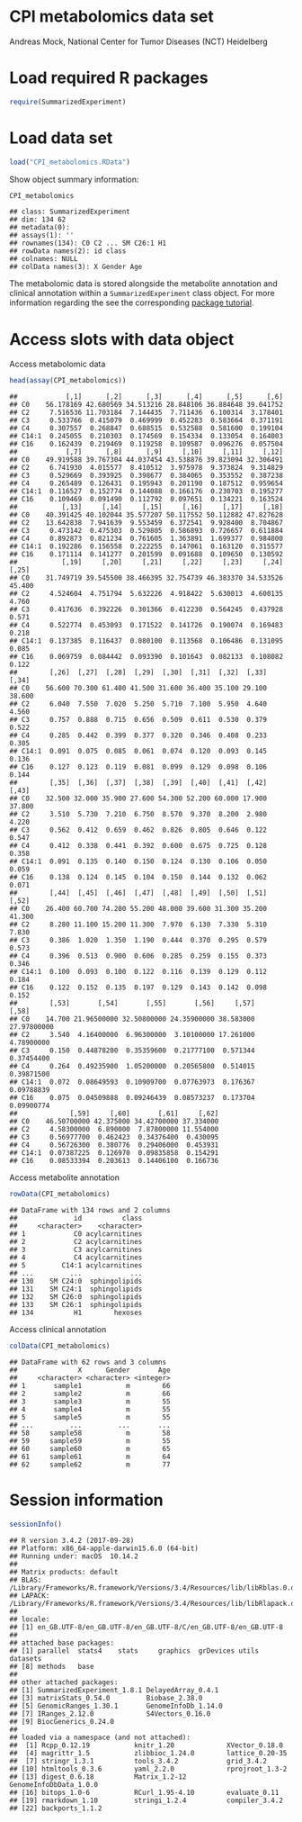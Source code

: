 CPI metabolomics data set
================
Andreas Mock, National Center for Tumor Diseases (NCT) Heidelberg

Load required R packages
========================

``` r
require(SummarizedExperiment)
```

Load data set
=============

``` r
load("CPI_metabolomics.RData")
```

Show object summary information:

``` r
CPI_metabolomics
```

    ## class: SummarizedExperiment 
    ## dim: 134 62 
    ## metadata(0):
    ## assays(1): ''
    ## rownames(134): C0 C2 ... SM C26:1 H1
    ## rowData names(2): id class
    ## colnames: NULL
    ## colData names(3): X Gender Age

The metabolomic data is stored alongside the metabolite annotation and clinical annotation within a `SummarizedExperiment` class object. For more information regarding the see the corresponding [package tutorial](https://bioconductor.org/packages/release/bioc/html/SummarizedExperiment.html).

Access slots with data object
=============================

Access metabolomic data

``` r
head(assay(CPI_metabolomics))
```

    ##            [,1]      [,2]      [,3]      [,4]      [,5]      [,6]
    ## C0    56.178169 42.680569 34.513216 28.848106 36.884648 39.041752
    ## C2     7.516536 11.703184  7.144435  7.711436  6.100314  3.178401
    ## C3     0.533766  0.415079  0.469999  0.452283  0.583664  0.371191
    ## C4     0.307557  0.268847  0.688515  0.532588  0.581600  0.199104
    ## C14:1  0.245055  0.210303  0.174569  0.154334  0.133054  0.164003
    ## C16    0.162439  0.219469  0.119258  0.109587  0.096276  0.057504
    ##            [,7]      [,8]      [,9]     [,10]     [,11]     [,12]
    ## C0    49.919588 39.767304 44.037454 43.538876 39.823094 32.306491
    ## C2     6.741930  4.015577  8.410512  3.975978  9.373824  9.314829
    ## C3     0.529669  0.393925  0.398677  0.384065  0.353552  0.387238
    ## C4     0.265489  0.126431  0.195943  0.201190  0.187512  0.959654
    ## C14:1  0.116527  0.152774  0.144088  0.166176  0.230703  0.195277
    ## C16    0.109469  0.091490  0.112792  0.097651  0.134221  0.163524
    ##           [,13]     [,14]     [,15]     [,16]     [,17]     [,18]
    ## C0    40.391425 40.102044 35.577207 50.117552 50.112882 47.827628
    ## C2    13.642838  7.941639  9.553459  6.372541  9.928400  8.704867
    ## C3     0.473142  0.475303  0.529805  0.586893  0.726657  0.611884
    ## C4     0.892873  0.821234  0.761605  1.363891  1.699377  0.984800
    ## C14:1  0.192286  0.156558  0.222255  0.147061  0.163120  0.315577
    ## C16    0.171114  0.141277  0.201599  0.091688  0.109650  0.130592
    ##           [,19]     [,20]     [,21]     [,22]     [,23]     [,24]  [,25]
    ## C0    31.749719 39.545500 38.466395 32.754739 46.383370 34.533526 45.400
    ## C2     4.524604  4.751794  5.632226  4.918422  5.630013  4.600135  4.760
    ## C3     0.417636  0.392226  0.301366  0.412230  0.564245  0.437928  0.571
    ## C4     0.522774  0.453093  0.171522  0.141726  0.190074  0.169483  0.218
    ## C14:1  0.137385  0.116437  0.080100  0.113568  0.106486  0.131095  0.085
    ## C16    0.069759  0.084442  0.093390  0.101643  0.082133  0.108082  0.122
    ##        [,26]  [,27]  [,28]  [,29]  [,30]  [,31]  [,32]  [,33]  [,34]
    ## C0    56.600 70.300 61.400 41.500 31.600 36.400 35.100 29.100 38.600
    ## C2     6.040  7.550  7.020  5.250  5.710  7.100  5.950  4.640  4.560
    ## C3     0.757  0.888  0.715  0.656  0.509  0.611  0.530  0.379  0.522
    ## C4     0.285  0.442  0.399  0.377  0.320  0.346  0.408  0.233  0.305
    ## C14:1  0.091  0.075  0.085  0.061  0.074  0.120  0.093  0.145  0.136
    ## C16    0.127  0.123  0.119  0.081  0.099  0.129  0.098  0.106  0.144
    ##        [,35]  [,36]  [,37]  [,38]  [,39]  [,40]  [,41]  [,42]  [,43]
    ## C0    32.500 32.000 35.900 27.600 54.300 52.200 60.000 17.900 37.800
    ## C2     3.510  5.730  7.210  6.750  8.570  9.370  8.200  2.980  4.220
    ## C3     0.562  0.412  0.659  0.462  0.826  0.805  0.646  0.122  0.547
    ## C4     0.412  0.338  0.441  0.392  0.600  0.675  0.725  0.128  0.358
    ## C14:1  0.091  0.135  0.140  0.150  0.124  0.130  0.106  0.050  0.059
    ## C16    0.138  0.124  0.145  0.104  0.150  0.144  0.132  0.062  0.071
    ##        [,44]  [,45]  [,46]  [,47]  [,48]  [,49]  [,50]  [,51]  [,52]
    ## C0    26.400 60.700 74.200 55.200 48.000 39.600 31.300 35.200 41.300
    ## C2     8.280 11.100 15.200 11.300  7.970  6.130  7.330  5.310  7.830
    ## C3     0.386  1.020  1.350  1.190  0.444  0.370  0.295  0.579  0.573
    ## C4     0.396  0.513  0.900  0.606  0.285  0.259  0.155  0.373  0.346
    ## C14:1  0.100  0.093  0.100  0.122  0.116  0.139  0.129  0.112  0.184
    ## C16    0.122  0.152  0.135  0.197  0.129  0.143  0.142  0.098  0.152
    ##        [,53]       [,54]       [,55]       [,56]     [,57]       [,58]
    ## C0    14.700 21.96500000 32.50800000 24.35900000 38.583000 27.97800000
    ## C2     3.540  4.16400000  6.96300000  3.10100000 17.261000  4.78900000
    ## C3     0.150  0.44878200  0.35359600  0.21777100  0.571344  0.37454400
    ## C4     0.264  0.49235900  1.05200000  0.20565800  0.514015  0.39871500
    ## C14:1  0.072  0.08649593  0.10909700  0.07763973  0.176367  0.09788839
    ## C16    0.075  0.04509888  0.09246439  0.08573237  0.173704  0.09900774
    ##             [,59]     [,60]       [,61]     [,62]
    ## C0    46.50700000 42.375000 34.42700000 37.334000
    ## C2     4.58300000  6.890000  7.87800000 11.554000
    ## C3     0.56977700  0.462423  0.34376400  0.430095
    ## C4     0.56726300  0.380776  0.29406000  0.453931
    ## C14:1  0.07387225  0.126970  0.09835858  0.154291
    ## C16    0.08533394  0.203613  0.14406100  0.166736

Access metabolite annotation

``` r
rowData(CPI_metabolomics)
```

    ## DataFrame with 134 rows and 2 columns
    ##              id          class
    ##     <character>    <character>
    ## 1            C0 acylcarnitines
    ## 2            C2 acylcarnitines
    ## 3            C3 acylcarnitines
    ## 4            C4 acylcarnitines
    ## 5         C14:1 acylcarnitines
    ## ...         ...            ...
    ## 130    SM C24:0  sphingolipids
    ## 131    SM C24:1  sphingolipids
    ## 132    SM C26:0  sphingolipids
    ## 133    SM C26:1  sphingolipids
    ## 134          H1        hexoses

Access clinical annotation

``` r
colData(CPI_metabolomics)
```

    ## DataFrame with 62 rows and 3 columns
    ##               X      Gender       Age
    ##     <character> <character> <integer>
    ## 1       sample1           m        66
    ## 2       sample2           m        66
    ## 3       sample3           m        55
    ## 4       sample4           m        55
    ## 5       sample5           m        55
    ## ...         ...         ...       ...
    ## 58     sample58           m        58
    ## 59     sample59           m        55
    ## 60     sample60           m        65
    ## 61     sample61           m        64
    ## 62     sample62           m        77

Session information
===================

``` r
sessionInfo()
```

    ## R version 3.4.2 (2017-09-28)
    ## Platform: x86_64-apple-darwin15.6.0 (64-bit)
    ## Running under: macOS  10.14.2
    ## 
    ## Matrix products: default
    ## BLAS: /Library/Frameworks/R.framework/Versions/3.4/Resources/lib/libRblas.0.dylib
    ## LAPACK: /Library/Frameworks/R.framework/Versions/3.4/Resources/lib/libRlapack.dylib
    ## 
    ## locale:
    ## [1] en_GB.UTF-8/en_GB.UTF-8/en_GB.UTF-8/C/en_GB.UTF-8/en_GB.UTF-8
    ## 
    ## attached base packages:
    ## [1] parallel  stats4    stats     graphics  grDevices utils     datasets 
    ## [8] methods   base     
    ## 
    ## other attached packages:
    ## [1] SummarizedExperiment_1.8.1 DelayedArray_0.4.1        
    ## [3] matrixStats_0.54.0         Biobase_2.38.0            
    ## [5] GenomicRanges_1.30.1       GenomeInfoDb_1.14.0       
    ## [7] IRanges_2.12.0             S4Vectors_0.16.0          
    ## [9] BiocGenerics_0.24.0       
    ## 
    ## loaded via a namespace (and not attached):
    ##  [1] Rcpp_0.12.19           knitr_1.20             XVector_0.18.0        
    ##  [4] magrittr_1.5           zlibbioc_1.24.0        lattice_0.20-35       
    ##  [7] stringr_1.3.1          tools_3.4.2            grid_3.4.2            
    ## [10] htmltools_0.3.6        yaml_2.2.0             rprojroot_1.3-2       
    ## [13] digest_0.6.18          Matrix_1.2-12          GenomeInfoDbData_1.0.0
    ## [16] bitops_1.0-6           RCurl_1.95-4.10        evaluate_0.11         
    ## [19] rmarkdown_1.10         stringi_1.2.4          compiler_3.4.2        
    ## [22] backports_1.1.2
